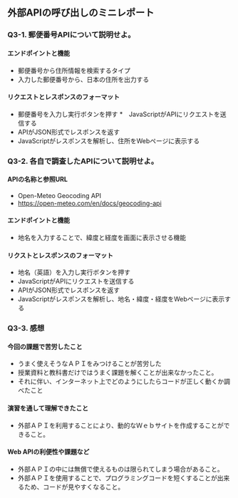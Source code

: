 ## 外部APIの呼び出しのミニレポート
### Q3-1. 郵便番号APIについて説明せよ。
#### エンドポイントと機能
* 郵便番号から住所情報を検索するタイプ
* 入力した郵便番号から、日本の住所を出力する
#### リクエストとレスポンスのフォーマット
* 郵便番号を入力し実行ボタンを押す
*　JavaScriptがAPIにリクエストを送信する
* APIがJSON形式でレスポンスを返す
* JavaScriptがレスポンスを解析し、住所をWebページに表示する
### Q3-2. 各自で調査したAPIについて説明せよ。
#### APIの名称と参照URL
* Open-Meteo Geocoding API
*  https://open-meteo.com/en/docs/geocoding-api 
#### エンドポイントと機能
* 地名を入力することで、緯度と経度を画面に表示させる機能
#### リクストとレスポンスのフォーマット
* 地名（英語）を入力し実行ボタンを押す
* JavaScriptがAPIにリクエストを送信する
* APIがJSON形式でレスポンスを返す
* JavaScriptがレスポンスを解析し、地名・緯度・経度をWebページに表示する
### Q3-3. 感想
#### 今回の課題で苦労したこと
* うまく使えそうなＡＰＩをみつけることが苦労した
* 授業資料と教科書だけではうまく課題を解くことが出来なかったこと。
* それに伴い、インターネット上でどのようにしたらコードが正しく動くか調べたこと
#### 演習を通して理解できたこと
* 外部ＡＰＩを利用することにより、動的なＷｅｂサイトを作成することができること。
#### Web APIの利便性や課題など
* 外部ＡＰＩの中には無償で使えるものは限られてしまう場合があること。
* 外部ＡＰＩを使用することで、プログラミングコードを短くすることが出来るため、コードが見やすくなること。
